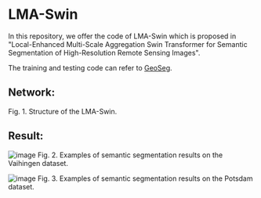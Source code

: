 # LMA-Swin
In this repository, we offer the code of LMA-Swin which is proposed in "Local-Enhanced Multi-Scale Aggregation Swin Transformer for Semantic Segmentation of High-Resolution Remote Sensing Images".

The training and testing code can refer to [GeoSeg](https://github.com/WangLibo1995/GeoSeg).

## Network:

Fig. 1. Structure of the LMA-Swin.

## Result:
![image](https://github.com/patricklee16/LMA-Swin/assets/51188249/fbe9748c-5934-4041-9d0b-1b8d0558ce31)
Fig. 2. Examples of semantic segmentation results on the Vaihingen dataset.

![image](https://github.com/patricklee16/LMA-Swin/assets/51188249/fdecee25-cec6-4acd-88a5-79cec2ddf823)
Fig. 3. Examples of semantic segmentation results on the Potsdam dataset.
